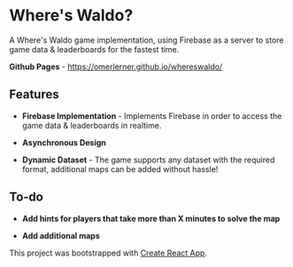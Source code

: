 # Where's Waldo?

A Where's Waldo game implementation, using Firebase as a server to store game data & leaderboards for the fastest time.

__Github Pages__ - https://omerlerner.github.io/whereswaldo/

## Features

* __Firebase Implementation__ - Implements Firebase in order to access the game data & leaderboards in realtime.

* __Asynchronous Design__

* __Dynamic Dataset__ - The game supports any dataset with the required format, additional maps can be added without hassle!

## To-do

* __Add hints for players that take more than X minutes to solve the map__

* __Add additional maps__


This project was bootstrapped with [Create React App](https://github.com/facebook/create-react-app).